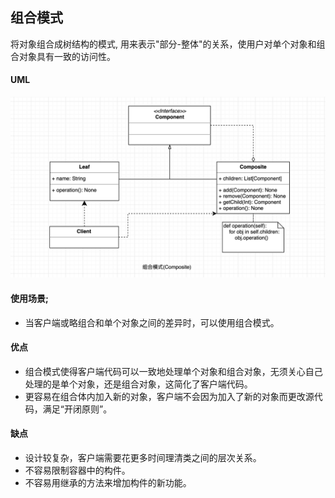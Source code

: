 ## 组合模式

将对象组合成树结构的模式, 用来表示"部分-整体"的关系，使用户对单个对象和组合对象具有一致的访问性。

#### UML

<div align="center"> <img src="Composite.png"/> </div>

#### 使用场景;

* 当客户端或略组合和单个对象之间的差异时，可以使用组合模式。

#### 优点

* 组合模式使得客户端代码可以一致地处理单个对象和组合对象，无须关心自己处理的是单个对象，还是组合对象，这简化了客户端代码。
* 更容易在组合体内加入新的对象，客户端不会因为加入了新的对象而更改源代码，满足“开闭原则”。

#### 缺点

* 设计较复杂，客户端需要花更多时间理清类之间的层次关系。
* 不容易限制容器中的构件。
* 不容易用继承的方法来增加构件的新功能。
